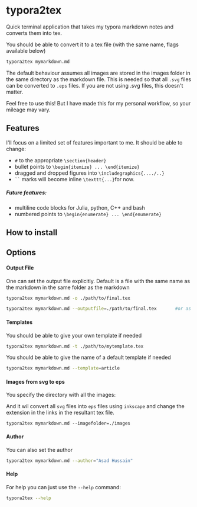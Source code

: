 # typora2tex

Quick terminal application that takes my typora markdown notes and converts them into tex. 

You should be able to convert it to a tex file (with the same name, flags available below) 
```bash
typora2tex mymarkdown.md
```

The default behaviour assumes all images are stored in the images folder in the same directory as the markdown file. This is needed so that all `.svg` files can be converted to `.eps` files. If you are not using .svg files, this doesn't matter. 

Feel free to use this! But I have made this for my personal workflow, so your mileage may vary. 

## Features

I'll focus on a limited set of features important to me. It should be able to change:

- `#` to the appropriate `\section{header}`
- bullet points to `\begin{itemize} ... \end{itemize}`
- dragged and dropped figures into `\includegraphics{..../..}`
- ` `` ` marks will become inline `\texttt{...}`for now. 

##### Future features:

- multiline code blocks for Julia, python, C++ and bash
- numbered points to `\begin{enumerate} ... \end{enumerate}`

## How to install



## Options

#### Output File

One can set the output file explicitly. Default is a file with the same name as the markdown in the same folder as the markdown

```bash
typora2tex mymarkdown.md -o ./path/to/final.tex
```

```bash
typora2tex mymarkdown.md --outputfile=./path/to/final.tex 		#or as an optional parameter
```

#### Templates

You should be able to give your own template if needed

```bash
typora2tex mymarkdown.md -t ./path/to/mytemplate.tex
```

You should be able to give the name of a default template if needed
```bash
typora2tex mymarkdown.md --template=article
```

#### Images from svg to eps

You specify the directory with all the images:

And it wil convert all `svg` files into `eps` files using `inkscape`  and change the extension in the links in the resultant tex file. 

```ba
typora2tex mymarkdown.md --imagefolder=./images
```

#### Author

You can also set the author

```bash
typora2tex mymarkdown.md --author="Asad Hussain"
```

#### Help

For help you can just use the `--help` command:

```bash
typora2tex --help
```

